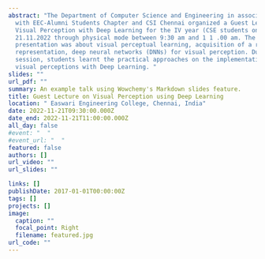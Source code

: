 ```yaml
---
abstract: "The Department of Computer Science and Engineering in association
  with EEC-Alumni Students Chapter and CSI Chennai organized a Guest Lecture on
  Visual Perception with Deep Learning for the IV year (CSE students on
  21.11.2022 through physical mode between 9:30 am and 1 1 .00 am. The
  presentation was about visual perceptual learning, acquisition of a real world
  representation, deep neural networks (DNNs) for visual perception. During this
  session, students learnt the practical approaches on the implementation of
  visual perceptions with Deep Learning. "
slides: ""
url_pdf: ""
summary: An example talk using Wowchemy's Markdown slides feature.
title: Guest Lecture on Visual Perception using Deep Learning
location: " Easwari Engineering College, Chennai, India"
date: 2022-11-21T09:30:00.000Z
date_end: 2022-11-21T11:00:00.000Z
all_day: false
#event: "  "
#event_url: "  "
featured: false
authors: []
url_video: ""
url_slides: ""

links: []
publishDate: 2017-01-01T00:00:00Z
tags: []
projects: []
image:
  caption: ""
  focal_point: Right
  filename: featured.jpg
url_code: ""
---
```



